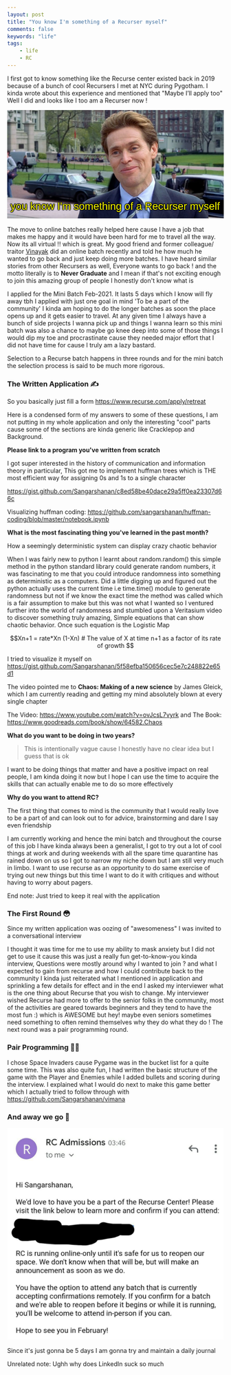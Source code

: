 ```yaml
---
layout: post
title: "You know I'm something of a Recurser myself"
comments: false
keywords: "life"
tags:
    - life
    - RC
---
```


I first got to know something like the Recurse center existed back in 2019 because of a bunch of cool Recursers I met at NYC during Pygotham. I kinda wrote about this experience and mentioned that "Maybe I’ll apply too" Well I did and looks like I too am a Recurser now !

![Recurse](/img/in-post/recurser.png)


The move to online batches really helped here cause I have a job that makes me happy and it would have been hard for me to travel all the way. Now its all virtual !! which is great. My good friend and former colleague/ traitor [Vinayak](https://twitter.com/vortex_ape) did an online batch recently and told he how much he wanted to go back and just keep doing more batches. I have heard similar stories from other Recursers as well, Everyone wants to go back ! and the motto literally is to **Never Graduate** and I mean if that's not exciting enough to join this amazing group of people I honestly don't know what is

I applied for the Mini Batch Feb-2021. It lasts 5 days which I know will fly away tbh I applied with just one goal in mind 'To be a part of the community' I kinda am hoping to do the longer batches as soon the place opens up and it gets easier to travel. At any given time I always have a bunch of side projects I wanna pick up and things I wanna learn so this mini batch was also a chance to maybe go knee deep into some of those things I would dip my toe and procrastinate cause they needed major effort that I did not have time for cause I truly am a lazy bastard.

Selection to a Recurse batch happens in three rounds and for the mini batch the selection process is said to be much more rigorous.  

### The Written Application ✍

So you basically just fill a form <https://www.recurse.com/apply/retreat>

Here is a condensed form of my answers to some of these questions, I am not putting in my whole application and only the interesting "cool" parts cause some of the sections are kinda generic like Cracklepop and Background.

**Please link to a program you've written from scratch**

I got super interested in the history of communication and information theory in particular, This got me 
to implement huffman trees which is THE most efficient way for assigning 0s and 1s to a single character

<https://gist.github.com/Sangarshanan/c8ed58be40dace29a5ff0ea23307d66c>

Visualizing huffman coding: <https://github.com/sangarshanan/huffman-coding/blob/master/notebook.ipynb>


**What is the most fascinating thing you've learned in the past month?**

How a seemingly deterministic system can display crazy chaotic behavior

When I was fairly new to python I learnt about random.random() this simple method in the python standard library could generate random 
numbers, it was fascinating to me that you could introduce randomness into something as deterministic as a computers. Did a little digging up
and figured out the python actually uses the current time i.e time.time() module to generate randomness but not if we know the exact time 
the method was called which is a fair assumption to make but this was not what I wanted so I ventured further into the world of randomness
and stumbled upon a Veritasium video to discover something truly amazing, Simple equations that can show chaotic behavior.
Once such equation is the Logistic Map

```math
Xn+1 = rate*Xn (1-Xn) # The value of X at time n+1 as a factor of its rate of growth 
```
I tried to visualize it myself on <https://gist.github.com/Sangarshanan/5f58efba150656cec5e7c248822e65d1>

The video pointed me to **Chaos: Making of a new science** by James Gleick, which I am currently reading and getting my mind absolutely 
blown at every single chapter

The Video: <https://www.youtube.com/watch?v=ovJcsL7vyrk> and
The Book: <https://www.goodreads.com/book/show/64582.Chaos> 


**What do you want to be doing in two years?**

> This is intentionally vague cause I honestly have no clear idea but I guess that is ok 

I want to be doing things that matter and have a positive impact on real people, 
I am kinda doing it now but I hope I can use the time to acquire the skills that can actually enable me to do so more effectively 


**Why do you want to attend RC?**

The first thing that comes to mind is the community that I would really love to be a part of and 
can look out to for advice, brainstorming and dare I say even friendship 

I am currently working and hence the mini batch and throughout the course of this job 
I have kinda always been a generalist, I got to try out a lot of cool things at work and during weekends 
with all the spare time quarantine has rained down on us so I got to narrow my niche down 
but I am still very much in limbo. I want to use recurse as an opportunity to do same exercise of
trying out new things but this time I want to do it with critiques and without having to worry about 
pagers.

End note: Just tried to keep it real with the application

### The First Round 😳

Since my written application was oozing of "awesomeness" I was invited to a conversational interview

I thought it was time for me to use my ability to mask anxiety but I did not get to use it cause this was just a really fun get-to-know-you kinda interview, Questions were mostly around why I wanted to join ? and what I expected to gain from
recurse and how I could contribute back to the community I kinda just reiterated what I mentioned in application and sprinkling a few details for effect and in the end I asked my interviewer what is the one thing about Recurse that you wish to change. My interviewer wished Recurse had more to offer to the senior folks in the community, most of the activities are geared towards beginners and they tend to have the most fun :) which is AWESOME but hey! maybe even seniors sometimes need something to often remind themselves why they do what they do ! The next round was a pair programming round.


### Pair Programming 👨‍💻

I chose Space Invaders cause Pygame was in the bucket list for a quite some time. This was also quite fun, I had written the basic structure of the game with the Player and Enemies while I added bullets and scoring during the interview. I explained what I would do next to make this game better which I actually tried to follow through with <https://github.com/Sangarshanan/vimana>


### And away we go 🎉

![Recurse](/img/in-post/recurse.jpeg)


Since it's just gonna be 5 days I am gonna try and maintain a daily journal

Unrelated note: Ughh why does LinkedIn suck so much

